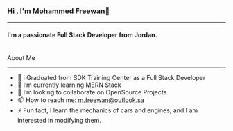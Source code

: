 ### Hi , I'm Mohammed Freewan👋

<hr>

#### I'm a passionate Full Stack Developer from Jordan.
<br>
About Me
<hr>


- 🔭 i Graduated from SDK Training Center as a Full Stack Developer 
- 🌱 I’m currently learning MERN Stack
- 👯 I’m looking to collaborate on OpenSource Projects
- 📫 How to reach me: m.freewan@outlook.sa
- ⚡ Fun fact, I learn the mechanics of cars and engines, and I am interested in modifying them.

